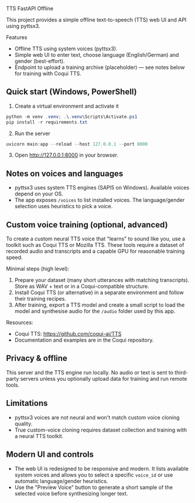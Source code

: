 TTS FastAPI Offline

This project provides a simple offline text-to-speech (TTS) web UI and API using pyttsx3.

Features

- Offline TTS using system voices (pyttsx3).
- Simple web UI to enter text, choose language (English/German) and gender (best-effort).
- Endpoint to upload a training archive (placeholder) — see notes below for training with Coqui TTS.

## Quick start (Windows, PowerShell)

1. Create a virtual environment and activate it

```powershell
python -m venv .venv; .\.venv\Scripts\Activate.ps1
pip install -r requirements.txt
```

2. Run the server

```powershell
uvicorn main:app --reload --host 127.0.0.1 --port 8000
```

3. Open http://127.0.0.1:8000 in your browser.

## Notes on voices and languages

- pyttsx3 uses system TTS engines (SAPI5 on Windows). Available voices depend on your OS.
- The app exposes `/voices` to list installed voices. The language/gender selection uses heuristics to pick a voice.

## Custom voice training (optional, advanced)

To create a custom neural TTS voice that "learns" to sound like you, use a toolkit such as Coqui TTS or Mozilla TTS. These tools require a dataset of recorded audio and transcripts and a capable GPU for reasonable training speed.

Minimal steps (high level):

1. Prepare your dataset (many short utterances with matching transcripts). Store as WAV + text or in a Coqui-compatible structure.
2. Install Coqui TTS (or alternative) in a separate environment and follow their training recipes.
3. After training, export a TTS model and create a small script to load the model and synthesise audio for the `/audio` folder used by this app.

Resources:

- Coqui TTS: https://github.com/coqui-ai/TTS
- Documentation and examples are in the Coqui repository.

## Privacy & offline

This server and the TTS engine run locally. No audio or text is sent to third-party servers unless you optionally upload data for training and run remote tools.

## Limitations

- pyttsx3 voices are not neural and won't match custom voice cloning quality.
- True custom-voice cloning requires dataset collection and training with a neural TTS toolkit.

## Modern UI and controls

- The web UI is redesigned to be responsive and modern. It lists available system voices and allows you to select a specific `voice_id` or use automatic language/gender heuristics.
- Use the "Preview Voice" button to generate a short sample of the selected voice before synthesizing longer text.